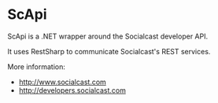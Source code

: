 ScApi
=====

ScApi is a .NET wrapper around the Socialcast developer API.

It uses RestSharp to communicate Socialcast's REST services.

More information:
* http://www.socialcast.com
* http://developers.socialcast.com
